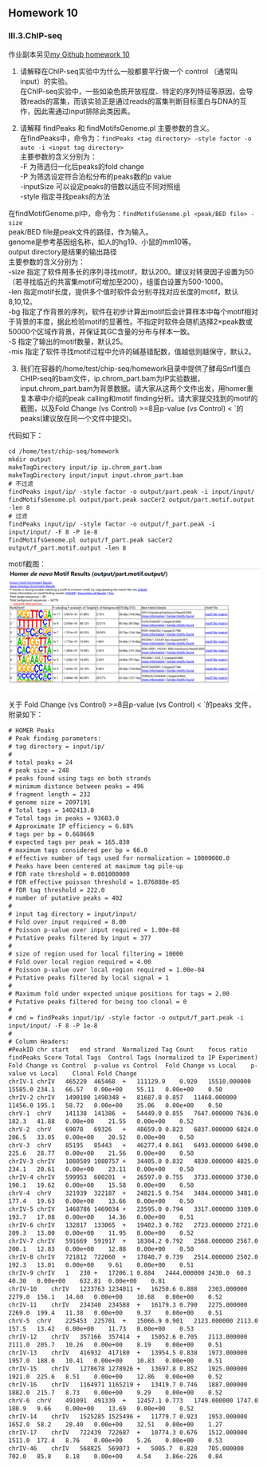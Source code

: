 ## Homework 10        
### III.3.ChIP-seq             
作业副本另见[my Github homework 10](https://github.com/Hexadra/bioinfo/blob/main/HW/week10%20hw.md)      
1. 请解释在ChIP-seq实验中为什么一般都要平行做一个 control （通常叫 input）的实验。      
在ChIP-seq实验中，一些如染色质开放程度、特定的序列特征等原因，会导致reads的富集，而该实验正是通过reads的富集判断目标蛋白与DNA的互作，因此需通过input排除此类因素。     
       
2. 请解释 findPeaks 和 findMotifsGenome.pl 主要参数的含义。       
在findPeaks中，命令为：``findPeaks <tag directory> -style factor -o auto -i <input tag directory>``          
主要参数的含义分别为：     
-F 为筛选归一化后peaks的fold change     
-P 为筛选设定符合泊松分布的peaks数的p value      
-inputSize 可以设定peaks的倍数以适应不同对照组        
-style 指定寻找peaks的方法     
        
在findMotifGenome.pl中，命令为：``findMotifsGenome.pl <peak/BED file> -size``          
peak/BED file是peak文件的路径，作为输入。    
genome是参考基因组名称，如人的hg19、小鼠的mm10等。     
output directory是结果的输出路径    
主要参数的含义分别为：      
-size 指定了软件用多长的序列寻找motif，默认200。建议对转录因子设置为50（若寻找临近的共富集motif可增加至200），组蛋白设置为500-1000。       
-len 指定motif长度，提供多个值时软件会分别寻找对应长度的motif，默认8,10,12。        
-bg 指定了作背景的序列，软件在初步计算出motif后会计算样本中每个motif相对于背景的丰度，据此检验motif的显著性。不指定时软件会随机选择2×peak数或50000个区域作背景，并保证其GC含量的分布与样本一致。      
-S 指定了输出的motif数量，默认25。       
-mis 指定了软件寻找motif过程中允许的碱基错配数，值越低则越保守，默认2。     
     
     
3. 我们在容器的/home/test/chip-seq/homework目录中提供了酵母Snf1蛋白CHIP-seq的bam文件，ip.chrom_part.bam为IP实验数据，input.chrom\_part.bam为背景数据。请大家从这两个文件出发，用homer重复本章中介绍的peak calling和motif finding分析。请大家提交找到的motif的截图，以及Fold Change (vs Control) >=8且p-value (vs Control) < `的peaks(建议放在同一个文件中提交)。             
                      
代码如下：       
```
cd /home/test/chip-seq/homework
mkdir output
makeTagDirectory input/ip ip.chrom_part.bam
makeTagDirectory input/input input.chrom_part.bam
# 不过滤
findPeaks input/ip/ -style factor -o output/part.peak -i input/input/
findMotifsGenome.pl output/part.peak sacCer2 output/part.motif.output -len 8
# 过滤
findPeaks input/ip/ -style factor -o output/f_part.peak -i input/input/ -F 8 -P 1e-8
findMotifsGenome.pl output/f_part.peak sacCer2 output/f_part.motif.output -len 8
```
      
motif截图：   
![image](week10homer.png)








关于 Fold Change (vs Control) >=8且p-value (vs Control) < `的peaks 文件，附录如下：     
```
# HOMER Peaks
# Peak finding parameters:
# tag directory = input/ip/
#
# total peaks = 24
# peak size = 248
# peaks found using tags on both strands
# minimum distance between peaks = 496
# fragment length = 232
# genome size = 2097191
# Total tags = 1402413.0
# Total tags in peaks = 93683.0
# Approximate IP efficiency = 6.68%
# tags per bp = 0.668669
# expected tags per peak = 165.830
# maximum tags considered per bp = 66.0
# effective number of tags used for normalization = 10000000.0
# Peaks have been centered at maximum tag pile-up
# FDR rate threshold = 0.001000000
# FDR effective poisson threshold = 1.876888e-05
# FDR tag threshold = 222.0
# number of putative peaks = 402
#
# input tag directory = input/input/
# Fold over input required = 8.00
# Poisson p-value over input required = 1.00e-08
# Putative peaks filtered by input = 377
#
# size of region used for local filtering = 10000
# Fold over local region required = 4.00
# Poisson p-value over local region required = 1.00e-04
# Putative peaks filtered by local signal = 1
#
# Maximum fold under expected unique positions for tags = 2.00
# Putative peaks filtered for being too clonal = 0
#
# cmd = findPeaks input/ip/ -style factor -o output/f_part.peak -i input/input/ -F 8 -P 1e-8
#
# Column Headers:
#PeakID	chr	start	end	strand	Normalized Tag Count	focus ratio	findPeaks Score	Total Tags	Control Tags (normalized to IP Experiment)	Fold Change vs Control	p-value vs Control	Fold Change vs Local	p-value vs Local	Clonal Fold Change
chrIV-1	chrIV	465220	465468	+	111129.9	0.920	15510.000000	15585.0	234.1	66.57	0.00e+00	55.11	0.00e+00	0.50
chrIV-2	chrIV	1490100	1490348	+	81687.8	0.857	11468.000000	11456.0	195.1	58.72	0.00e+00	35.06	0.00e+00	0.50
chrV-1	chrV	141138	141386	+	54449.0	0.855	7647.000000	7636.0	182.3	41.88	0.00e+00	21.55	0.00e+00	0.52
chrV-2	chrV	69078	69326	+	48659.0	0.823	6837.000000	6824.0	206.5	33.05	0.00e+00	20.52	0.00e+00	0.50
chrV-3	chrV	85195	85443	+	46277.4	0.861	6493.000000	6490.0	225.6	28.77	0.00e+00	21.56	0.00e+00	0.50
chrIV-3	chrIV	1080509	1080757	+	34405.0	0.832	4830.000000	4825.0	234.1	20.61	0.00e+00	23.11	0.00e+00	0.50
chrIV-4	chrIV	599953	600201	+	26597.0	0.755	3733.000000	3730.0	190.1	19.62	0.00e+00	15.58	0.00e+00	0.50
chrV-4	chrV	321939	322187	+	24821.5	0.754	3484.000000	3481.0	177.4	19.63	0.00e+00	13.66	0.00e+00	0.50
chrIV-5	chrIV	1468786	1469034	+	23595.0	0.794	3317.000000	3309.0	193.7	17.08	0.00e+00	14.36	0.00e+00	0.51
chrIV-6	chrIV	132817	133065	+	19402.3	0.782	2723.000000	2721.0	209.3	13.00	0.00e+00	11.95	0.00e+00	0.52
chrIV-7	chrIV	591669	591917	+	18304.2	0.792	2568.000000	2567.0	200.1	12.83	0.00e+00	12.88	0.00e+00	0.50
chrIV-8	chrIV	721812	722060	+	17840.7	0.739	2514.000000	2502.0	192.3	13.01	0.00e+00	9.61	0.00e+00	0.51
chrIV-9	chrIV	1	230	+	17206.1	0.884	2444.000000	2430.0	60.3	40.30	0.00e+00	632.81	0.00e+00	0.81
chrIV-10	chrIV	1233763	1234011	+	16250.6	0.888	2303.000000	2279.0	156.1	14.60	0.00e+00	10.68	0.00e+00	0.52
chrIV-11	chrIV	234340	234588	+	16179.3	0.790	2275.000000	2269.0	199.4	11.38	0.00e+00	9.37	0.00e+00	0.51
chrV-5	chrV	225453	225701	+	15066.9	0.901	2123.000000	2113.0	157.5	13.42	0.00e+00	11.73	0.00e+00	0.53
chrIV-12	chrIV	357166	357414	+	15052.6	0.705	2113.000000	2111.0	205.7	10.26	0.00e+00	8.19	0.00e+00	0.51
chrIV-13	chrIV	416932	417180	+	13954.5	0.838	1973.000000	1957.0	188.0	10.41	0.00e+00	10.83	0.00e+00	0.51
chrIV-15	chrIV	1278678	1278926	+	13697.8	0.852	1925.000000	1921.0	225.6	8.51	0.00e+00	12.86	0.00e+00	0.52
chrIV-16	chrIV	1164971	1165219	+	13419.7	0.746	1887.000000	1882.0	215.7	8.73	0.00e+00	9.29	0.00e+00	0.52
chrV-6	chrV	491091	491339	+	12457.1	0.773	1749.000000	1747.0	180.9	9.66	0.00e+00	13.69	0.00e+00	0.52
chrIV-14	chrIV	1525285	1525496	+	11779.7	0.923	1953.000000	1652.0	58.2	28.40	0.00e+00	32.51	0.00e+00	1.27
chrIV-17	chrIV	722439	722687	+	10774.3	0.676	1512.000000	1511.0	172.4	8.76	0.00e+00	5.26	0.00e+00	0.53
chrIV-46	chrIV	568825	569073	+	5005.7	0.820	705.000000	702.0	85.8	8.18	0.00e+00	4.54	3.86e-226	0.84
```
